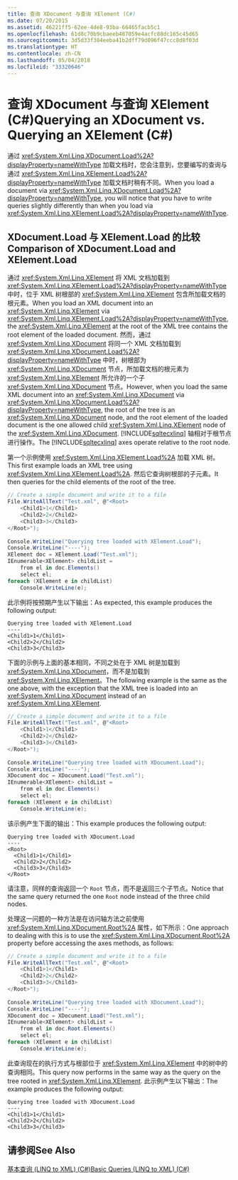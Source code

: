 ```yaml
---
title: 查询 XDocument 与查询 XElement (C#)
ms.date: 07/20/2015
ms.assetid: 46221ff5-62ee-4de8-93ba-66465facb5c1
ms.openlocfilehash: 61d8c70b9cbaeeb487059e4acfc88dc165c45d65
ms.sourcegitcommit: 3d5d33f384eeba41b2dff79d096f47ccc8d8f03d
ms.translationtype: HT
ms.contentlocale: zh-CN
ms.lasthandoff: 05/04/2018
ms.locfileid: "33320646"
---
```

# <a name="querying-an-xdocument-vs-querying-an-xelement-c"></a><span data-ttu-id="83459-102">查询 XDocument 与查询 XElement (C#)</span><span class="sxs-lookup"><span data-stu-id="83459-102">Querying an XDocument vs. Querying an XElement (C#)</span></span>
<span data-ttu-id="83459-103">通过 <xref:System.Xml.Linq.XDocument.Load%2A?displayProperty=nameWithType> 加载文档时，您会注意到，您要编写的查询与通过 <xref:System.Xml.Linq.XElement.Load%2A?displayProperty=nameWithType> 加载文档时稍有不同。</span><span class="sxs-lookup"><span data-stu-id="83459-103">When you load a document via <xref:System.Xml.Linq.XDocument.Load%2A?displayProperty=nameWithType>, you will notice that you have to write queries slightly differently than when you load via <xref:System.Xml.Linq.XElement.Load%2A?displayProperty=nameWithType>.</span></span>  
  
## <a name="comparison-of-xdocumentload-and-xelementload"></a><span data-ttu-id="83459-104">XDocument.Load 与 XElement.Load 的比较</span><span class="sxs-lookup"><span data-stu-id="83459-104">Comparison of XDocument.Load and XElement.Load</span></span>  
 <span data-ttu-id="83459-105">通过 <xref:System.Xml.Linq.XElement> 将 XML 文档加载到 <xref:System.Xml.Linq.XElement.Load%2A?displayProperty=nameWithType> 中时，位于 XML 树根部的 <xref:System.Xml.Linq.XElement> 包含所加载文档的根元素。</span><span class="sxs-lookup"><span data-stu-id="83459-105">When you load an XML document into an <xref:System.Xml.Linq.XElement> via <xref:System.Xml.Linq.XElement.Load%2A?displayProperty=nameWithType>, the <xref:System.Xml.Linq.XElement> at the root of the XML tree contains the root element of the loaded document.</span></span> <span data-ttu-id="83459-106">然而，通过 <xref:System.Xml.Linq.XDocument> 将同一个 XML 文档加载到 <xref:System.Xml.Linq.XDocument.Load%2A?displayProperty=nameWithType> 中时，树根部为 <xref:System.Xml.Linq.XDocument> 节点，所加载文档的根元素为 <xref:System.Xml.Linq.XElement> 所允许的一个子 <xref:System.Xml.Linq.XDocument> 节点。</span><span class="sxs-lookup"><span data-stu-id="83459-106">However, when you load the same XML document into an <xref:System.Xml.Linq.XDocument> via <xref:System.Xml.Linq.XDocument.Load%2A?displayProperty=nameWithType>, the root of the tree is an <xref:System.Xml.Linq.XDocument> node, and the root element of the loaded document is the one allowed child <xref:System.Xml.Linq.XElement> node of the <xref:System.Xml.Linq.XDocument>.</span></span> <span data-ttu-id="83459-107">[!INCLUDE[sqltecxlinq](~/includes/sqltecxlinq-md.md)] 轴相对于根节点进行操作。</span><span class="sxs-lookup"><span data-stu-id="83459-107">The [!INCLUDE[sqltecxlinq](~/includes/sqltecxlinq-md.md)] axes operate relative to the root node.</span></span>  
  
 <span data-ttu-id="83459-108">第一个示例使用 <xref:System.Xml.Linq.XElement.Load%2A> 加载 XML 树。</span><span class="sxs-lookup"><span data-stu-id="83459-108">This first example loads an XML tree using <xref:System.Xml.Linq.XElement.Load%2A>.</span></span> <span data-ttu-id="83459-109">然后它查询树根部的子元素。</span><span class="sxs-lookup"><span data-stu-id="83459-109">It then queries for the child elements of the root of the tree.</span></span>  
  
```csharp  
// Create a simple document and write it to a file  
File.WriteAllText("Test.xml", @"<Root>  
    <Child1>1</Child1>  
    <Child2>2</Child2>  
    <Child3>3</Child3>  
</Root>");  
  
Console.WriteLine("Querying tree loaded with XElement.Load");  
Console.WriteLine("----");  
XElement doc = XElement.Load("Test.xml");  
IEnumerable<XElement> childList =  
    from el in doc.Elements()  
    select el;  
foreach (XElement e in childList)  
    Console.WriteLine(e);  
```  
  
 <span data-ttu-id="83459-110">此示例将按预期产生以下输出：</span><span class="sxs-lookup"><span data-stu-id="83459-110">As expected, this example produces the following output:</span></span>  
  
```  
Querying tree loaded with XElement.Load  
----  
<Child1>1</Child1>  
<Child2>2</Child2>  
<Child3>3</Child3>  
```  
  
 <span data-ttu-id="83459-111">下面的示例与上面的基本相同，不同之处在于 XML 树是加载到 <xref:System.Xml.Linq.XDocument>，而不是加载到 <xref:System.Xml.Linq.XElement>。</span><span class="sxs-lookup"><span data-stu-id="83459-111">The following example is the same as the one above, with the exception that the XML tree is loaded into an <xref:System.Xml.Linq.XDocument> instead of an <xref:System.Xml.Linq.XElement>.</span></span>  
  
```csharp  
// Create a simple document and write it to a file  
File.WriteAllText("Test.xml", @"<Root>  
    <Child1>1</Child1>  
    <Child2>2</Child2>  
    <Child3>3</Child3>  
</Root>");  
  
Console.WriteLine("Querying tree loaded with XDocument.Load");  
Console.WriteLine("----");  
XDocument doc = XDocument.Load("Test.xml");  
IEnumerable<XElement> childList =  
    from el in doc.Elements()  
    select el;  
foreach (XElement e in childList)  
    Console.WriteLine(e);  
```  
  
 <span data-ttu-id="83459-112">该示例产生下面的输出：</span><span class="sxs-lookup"><span data-stu-id="83459-112">This example produces the following output:</span></span>  
  
```  
Querying tree loaded with XDocument.Load  
----  
<Root>  
  <Child1>1</Child1>  
  <Child2>2</Child2>  
  <Child3>3</Child3>  
</Root>  
```  
  
 <span data-ttu-id="83459-113">请注意，同样的查询返回一个 `Root` 节点，而不是返回三个子节点。</span><span class="sxs-lookup"><span data-stu-id="83459-113">Notice that the same query returned the one `Root` node instead of the three child nodes.</span></span>  
  
 <span data-ttu-id="83459-114">处理这一问题的一种方法是在访问轴方法之前使用 <xref:System.Xml.Linq.XDocument.Root%2A> 属性，如下所示：</span><span class="sxs-lookup"><span data-stu-id="83459-114">One approach to dealing with this is to use the <xref:System.Xml.Linq.XDocument.Root%2A> property before accessing the axes methods, as follows:</span></span>  
  
```csharp  
// Create a simple document and write it to a file  
File.WriteAllText("Test.xml", @"<Root>  
    <Child1>1</Child1>  
    <Child2>2</Child2>  
    <Child3>3</Child3>  
</Root>");  
  
Console.WriteLine("Querying tree loaded with XDocument.Load");  
Console.WriteLine("----");  
XDocument doc = XDocument.Load("Test.xml");  
IEnumerable<XElement> childList =  
    from el in doc.Root.Elements()  
    select el;  
foreach (XElement e in childList)  
    Console.WriteLine(e);  
```  
  
 <span data-ttu-id="83459-115">此查询现在的执行方式与根部位于 <xref:System.Xml.Linq.XElement> 中的树中的查询相同。</span><span class="sxs-lookup"><span data-stu-id="83459-115">This query now performs in the same way as the query on the tree rooted in <xref:System.Xml.Linq.XElement>.</span></span> <span data-ttu-id="83459-116">此示例产生以下输出：</span><span class="sxs-lookup"><span data-stu-id="83459-116">The example produces the following output:</span></span>  
  
```  
Querying tree loaded with XDocument.Load  
----  
<Child1>1</Child1>  
<Child2>2</Child2>  
<Child3>3</Child3>  
```  
  
## <a name="see-also"></a><span data-ttu-id="83459-117">请参阅</span><span class="sxs-lookup"><span data-stu-id="83459-117">See Also</span></span>  
 [<span data-ttu-id="83459-118">基本查询 (LINQ to XML) (C#)</span><span class="sxs-lookup"><span data-stu-id="83459-118">Basic Queries (LINQ to XML) (C#)</span></span>](../../../../csharp/programming-guide/concepts/linq/basic-queries-linq-to-xml.md)
